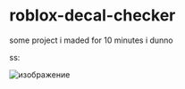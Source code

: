# roblox-decal-checker
some project i maded for 10 minutes i dunno

ss:

![изображение](https://github.com/bio1hazard/roblox-decal-checker/assets/153757281/746ec3b9-7e25-4b73-8952-1f18c250a744)

